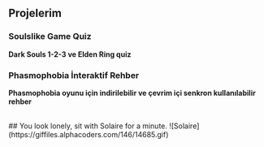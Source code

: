 ## Projelerim
<div class="card">
  <h3>Soulslike Game Quiz</h3>
  <p><b>Dark Souls 1-2-3 ve Elden Ring quiz</b><br></p>
  <a href="https://vittoriocodes.github.io/soulsquiz"><span class="card-link-spanner"></span></a>
</div>
<div class="card">
  <h3>Phasmophobia İnteraktif Rehber</h3>
  <p><b>Phasmophobia oyunu için indirilebilir ve çevrim içi senkron kullanılabilir rehber</b><br></p>
  <a href="https://tybayn.github.io/phasmo-cheat-sheet-tr/"><span class="card-link-spanner"></span></a>
</div>
<br>
## You look lonely, sit with Solaire for a minute.
![Solaire](https://giffiles.alphacoders.com/146/14685.gif)